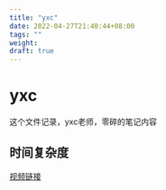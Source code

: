 ```yaml
---
title: "yxc"
date: 2022-04-27T21:40:44+08:00
tags: ""
weight: 
draft: true
---
```


# yxc

这个文件记录，yxc老师，零碎的笔记内容

## 时间复杂度

[视频链接](https://www.bilibili.com/video/BV12W411U764)
